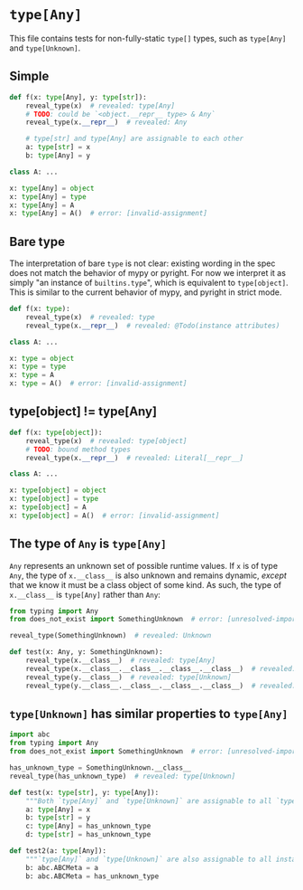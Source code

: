 # `type[Any]`

This file contains tests for non-fully-static `type[]` types, such as `type[Any]` and
`type[Unknown]`.

## Simple

```py
def f(x: type[Any], y: type[str]):
    reveal_type(x)  # revealed: type[Any]
    # TODO: could be `<object.__repr__ type> & Any`
    reveal_type(x.__repr__)  # revealed: Any

    # type[str] and type[Any] are assignable to each other
    a: type[str] = x
    b: type[Any] = y

class A: ...

x: type[Any] = object
x: type[Any] = type
x: type[Any] = A
x: type[Any] = A()  # error: [invalid-assignment]
```

## Bare type

The interpretation of bare `type` is not clear: existing wording in the spec does not match the
behavior of mypy or pyright. For now we interpret it as simply "an instance of `builtins.type`",
which is equivalent to `type[object]`. This is similar to the current behavior of mypy, and pyright
in strict mode.

```py
def f(x: type):
    reveal_type(x)  # revealed: type
    reveal_type(x.__repr__)  # revealed: @Todo(instance attributes)

class A: ...

x: type = object
x: type = type
x: type = A
x: type = A()  # error: [invalid-assignment]
```

## type[object] != type[Any]

```py
def f(x: type[object]):
    reveal_type(x)  # revealed: type[object]
    # TODO: bound method types
    reveal_type(x.__repr__)  # revealed: Literal[__repr__]

class A: ...

x: type[object] = object
x: type[object] = type
x: type[object] = A
x: type[object] = A()  # error: [invalid-assignment]
```

## The type of `Any` is `type[Any]`

`Any` represents an unknown set of possible runtime values. If `x` is of type `Any`, the type of
`x.__class__` is also unknown and remains dynamic, *except* that we know it must be a class object
of some kind. As such, the type of `x.__class__` is `type[Any]` rather than `Any`:

```py
from typing import Any
from does_not_exist import SomethingUnknown  # error: [unresolved-import]

reveal_type(SomethingUnknown)  # revealed: Unknown

def test(x: Any, y: SomethingUnknown):
    reveal_type(x.__class__)  # revealed: type[Any]
    reveal_type(x.__class__.__class__.__class__.__class__)  # revealed: type[Any]
    reveal_type(y.__class__)  # revealed: type[Unknown]
    reveal_type(y.__class__.__class__.__class__.__class__)  # revealed: type[Unknown]
```

## `type[Unknown]` has similar properties to `type[Any]`

```py
import abc
from typing import Any
from does_not_exist import SomethingUnknown  # error: [unresolved-import]

has_unknown_type = SomethingUnknown.__class__
reveal_type(has_unknown_type)  # revealed: type[Unknown]

def test(x: type[str], y: type[Any]):
    """Both `type[Any]` and `type[Unknown]` are assignable to all `type[]` types"""
    a: type[Any] = x
    b: type[str] = y
    c: type[Any] = has_unknown_type
    d: type[str] = has_unknown_type

def test2(a: type[Any]):
    """`type[Any]` and `type[Unknown]` are also assignable to all instances of `type` subclasses"""
    b: abc.ABCMeta = a
    b: abc.ABCMeta = has_unknown_type
```
